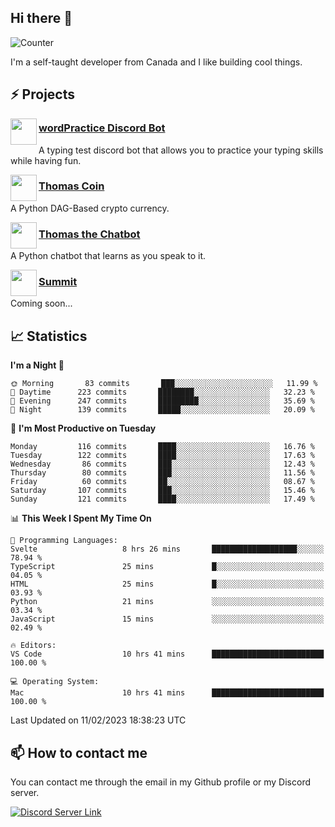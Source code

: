 <h2>Hi there 👋</h2>

![Counter](https://komarev.com/ghpvc/?username=principle105)

<p>I'm a self-taught developer from Canada and I like building cool things.</p>

<h2>⚡ Projects</h2>

<img align="left" src="https://i.imgur.com/BIzs17V.png" width="42" height="42" />
<h3><a target="_blank" href="http://wordpractice.principle.sh/">wordPractice Discord Bot</a></h3>
<p>A typing test discord bot that allows you to practice your typing skills while having fun.</p>

<img align="left" src="https://i.imgur.com/4FdQpgN.png" width="42" height="42" />
<h3><a href="https://github.com/principle105/thomas-coin">Thomas Coin</a></h3>
<p>A Python DAG-Based crypto currency.</p>

<img align="left" src="https://i.imgur.com/hA9YF2s.png" width="42" height="42" />
<h3><a href="https://github.com/principle105/thomasthechatbot">Thomas the Chatbot</a></h3>
<p>A Python chatbot that learns as you speak to it.</p>

<img align="left" src="https://i.imgur.com/Ly8Atho.png" width="42" height="42" />
<h3><a href="http://summit.sh/">Summit</a></h3>
<p>Coming soon...</p>

<h2>📈 Statistics</h2>

<!--START_SECTION:waka-->
**I'm a Night 🦉** 

```text
🌞 Morning       83 commits       ███░░░░░░░░░░░░░░░░░░░░░░   11.99 % 
🌆 Daytime      223 commits       ████████░░░░░░░░░░░░░░░░░   32.23 % 
🌃 Evening      247 commits       █████████░░░░░░░░░░░░░░░░   35.69 % 
🌙 Night        139 commits       █████░░░░░░░░░░░░░░░░░░░░   20.09 % 

```
📅 **I'm Most Productive on Tuesday** 

```text
Monday         116 commits       ████░░░░░░░░░░░░░░░░░░░░░   16.76 % 
Tuesday        122 commits       ████░░░░░░░░░░░░░░░░░░░░░   17.63 % 
Wednesday       86 commits       ███░░░░░░░░░░░░░░░░░░░░░░   12.43 % 
Thursday        80 commits       ███░░░░░░░░░░░░░░░░░░░░░░   11.56 % 
Friday          60 commits       ██░░░░░░░░░░░░░░░░░░░░░░░   08.67 % 
Saturday       107 commits       ███░░░░░░░░░░░░░░░░░░░░░░   15.46 % 
Sunday         121 commits       ████░░░░░░░░░░░░░░░░░░░░░   17.49 % 

```


📊 **This Week I Spent My Time On** 

```text
💬 Programming Languages: 
Svelte                   8 hrs 26 mins       ███████████████████░░░░░░   78.94 % 
TypeScript               25 mins             █░░░░░░░░░░░░░░░░░░░░░░░░   04.05 % 
HTML                     25 mins             █░░░░░░░░░░░░░░░░░░░░░░░░   03.93 % 
Python                   21 mins             ░░░░░░░░░░░░░░░░░░░░░░░░░   03.34 % 
JavaScript               15 mins             ░░░░░░░░░░░░░░░░░░░░░░░░░   02.49 % 

🔥 Editors: 
VS Code                  10 hrs 41 mins      █████████████████████████   100.00 % 

💻 Operating System: 
Mac                      10 hrs 41 mins      █████████████████████████   100.00 % 

```


 Last Updated on 11/02/2023 18:38:23 UTC
<!--END_SECTION:waka-->

<h2>📫 How to contact me</h2>

You can contact me through the email in my Github profile or my Discord server.

[![Discord Server Link](https://dcbadge.vercel.app/api/server/DHnk46C)](https://discord.gg/DHnk46C)


